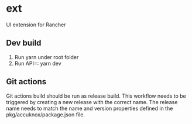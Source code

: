 # ext
UI extension for Rancher

## Dev build
1. Run yarn under root folder
2. Run API=<web server IP>:<web server port> yarn dev

## Git actions
Git actions build should be run as release build.
This workflow needs to be triggered by creating a new release with the correct name. 
The release name needs to match the name and version properties defined in the pkg/accuknox/package.json file.

